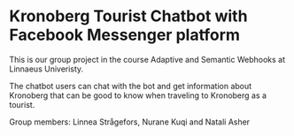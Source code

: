# Kronoberg Tourist Chatbot with Facebook Messenger platform

This is our group project in the course Adaptive and Semantic Webhooks at Linnaeus Univeristy.

The chatbot users can chat with the bot and get information about Kronoberg 
that can be good to know when traveling to Kronoberg as a tourist.

Group members: Linnea Strågefors, Nurane Kuqi and Natali Asher
